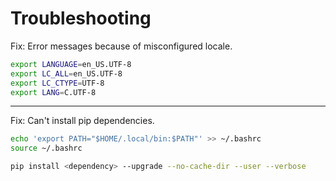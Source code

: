 # Troubleshooting

Fix: Error messages because of misconfigured locale.
	
```bash
export LANGUAGE=en_US.UTF-8
export LC_ALL=en_US.UTF-8
export LC_CTYPE=UTF-8
export LANG=C.UTF-8
```

---

Fix: Can't install pip dependencies.

```bash
echo 'export PATH="$HOME/.local/bin:$PATH"' >> ~/.bashrc
source ~/.bashrc

pip install <dependency> --upgrade --no-cache-dir --user --verbose
```
